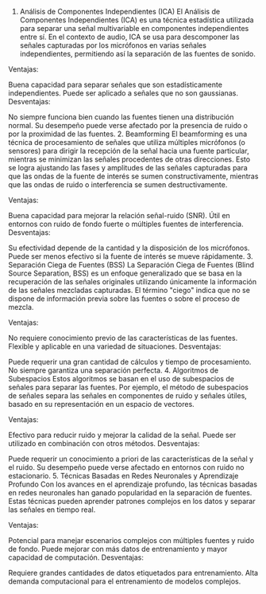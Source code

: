 1. Análisis de Componentes Independientes (ICA)
El Análisis de Componentes Independientes (ICA) es una técnica estadística utilizada para separar una señal multivariable en componentes independientes entre sí. En el contexto de audio, ICA se usa para descomponer las señales capturadas por los micrófonos en varias señales independientes, permitiendo así la separación de las fuentes de sonido.

Ventajas:

Buena capacidad para separar señales que son estadísticamente independientes.
Puede ser aplicado a señales que no son gaussianas.
Desventajas:

No siempre funciona bien cuando las fuentes tienen una distribución normal.
Su desempeño puede verse afectado por la presencia de ruido o por la proximidad de las fuentes.
2. Beamforming
El beamforming es una técnica de procesamiento de señales que utiliza múltiples micrófonos (o sensores) para dirigir la recepción de la señal hacia una fuente particular, mientras se minimizan las señales procedentes de otras direcciones. Esto se logra ajustando las fases y amplitudes de las señales capturadas para que las ondas de la fuente de interés se sumen constructivamente, mientras que las ondas de ruido o interferencia se sumen destructivamente.

Ventajas:

Buena capacidad para mejorar la relación señal-ruido (SNR).
Útil en entornos con ruido de fondo fuerte o múltiples fuentes de interferencia.
Desventajas:

Su efectividad depende de la cantidad y la disposición de los micrófonos.
Puede ser menos efectivo si la fuente de interés se mueve rápidamente.
3. Separación Ciega de Fuentes (BSS)
La Separación Ciega de Fuentes (Blind Source Separation, BSS) es un enfoque generalizado que se basa en la recuperación de las señales originales utilizando únicamente la información de las señales mezcladas capturadas. El término "ciego" indica que no se dispone de información previa sobre las fuentes o sobre el proceso de mezcla.

Ventajas:

No requiere conocimiento previo de las características de las fuentes.
Flexible y aplicable en una variedad de situaciones.
Desventajas:

Puede requerir una gran cantidad de cálculos y tiempo de procesamiento.
No siempre garantiza una separación perfecta.
4. Algoritmos de Subespacios
Estos algoritmos se basan en el uso de subespacios de señales para separar las fuentes. Por ejemplo, el método de subespacios de señales separa las señales en componentes de ruido y señales útiles, basado en su representación en un espacio de vectores.

Ventajas:

Efectivo para reducir ruido y mejorar la calidad de la señal.
Puede ser utilizado en combinación con otros métodos.
Desventajas:

Puede requerir un conocimiento a priori de las características de la señal y el ruido.
Su desempeño puede verse afectado en entornos con ruido no estacionario.
5. Técnicas Basadas en Redes Neuronales y Aprendizaje Profundo
Con los avances en el aprendizaje profundo, las técnicas basadas en redes neuronales han ganado popularidad en la separación de fuentes. Estas técnicas pueden aprender patrones complejos en los datos y separar las señales en tiempo real.

Ventajas:

Potencial para manejar escenarios complejos con múltiples fuentes y ruido de fondo.
Puede mejorar con más datos de entrenamiento y mayor capacidad de computación.
Desventajas:

Requiere grandes cantidades de datos etiquetados para entrenamiento.
Alta demanda computacional para el entrenamiento de modelos complejos.
